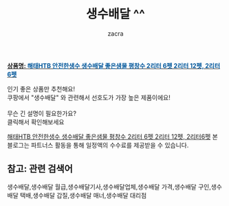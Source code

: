﻿---
layout: post
title:  "생수배달 ^^"
author: zacra
categories: [ 아이템 ]
tags: [생수배달,생수배달 월급,생수배달기사,생수배달업체,생수배달 가격,생수배달 구인,생수배달 택배,생수배달 갑질,생수배달 매너,생수배달 대리점]
image: https://static.coupangcdn.com/image/vendor_inventory/ebd8/84399f88c5be57dee8c1f815d761a98734d0adff0c0cf9cabc1ee49e9240.jpeg 
description: "쿠팡에서 생수배달 관련 키워드로 가장 고객 선호도가 높은 제품이랍니다."
rating: 4.5
---

<a href="https://link.coupang.com/re/AFFSDP?lptag=AF8407795&pageKey=4717189939&itemId=5960574238&vendorItemId=73258475728&traceid=V0-153-fcdec1482c339270"><b>상품명: <font color='#01579B'>해태HTB 안전한생수 생수배달 좋은샘물 평창수 2리터 6펫 2리터 12펫, 2리터6펫</font></b></a>

인기 좋은 상품만 추천해요!<br/>
쿠팡에서 "생수배달" 와 관련해서 선호도가 가장 높은 제품이에요!<br/><br/>
무슨 긴 설명이 필요한가요?  
클릭해서 확인해보세요


<a href="https://link.coupang.com/re/AFFSDP?lptag=AF8407795&pageKey=4717189939&itemId=5960574238&vendorItemId=73258475728&traceid=V0-153-fcdec1482c339270">해태HTB 안전한생수 생수배달 좋은샘물 평창수 2리터 6펫 2리터 12펫, 2리터6펫</a>
본 블로그는 파트너스 활동을 통해 일정액의 수수료를 제공받을 수 있습니다.

## 참고: 관련 검색어    
생수배달,생수배달 월급,생수배달기사,생수배달업체,생수배달 가격,생수배달 구인,생수배달 택배,생수배달 갑질,생수배달 매너,생수배달 대리점